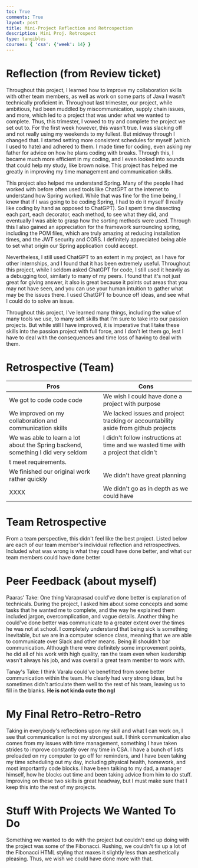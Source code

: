 ```yaml
---
toc: True
comments: True
layout: post
title: Mini-Project Reflection and Retrospection
description: Mini Proj. Retrospect
type: tangibles
courses: { 'csa': {'week': 14} }
---
```


# Reflection (from Review ticket)
Throughout this project, I learned how to improve my collaboration skills with other team members, as well as work on some parts of Java I wasn't technically proficient in. Throughout last trimester, our project, while ambitious, had been muddled by miscommunication, supply chain issues, and more, which led to a project that was under what we wanted to complete. Thus, this trimester, I vowed to try and complete the project we set out to. For the first week however, this wasn't true. I was slacking off and not really using my weekends to my fullest. But midway through I changed that. I started setting more consistent schedules for myself (which I used to hate) and adhered to them. I made time for coding, even asking my father for advice on how he plans coding with breaks. Through this, I became much more efficient in my coding, and I even looked into sounds that could help my study, like brown noise. This project has helped me greatly in improving my time management and communication skills.

This project also helped me understand Spring. Many of the people I had worked with before often used tools like ChatGPT or the internet to understand how Spring worked. While that was fine for the time being, I knew that if I was going to be coding Spring, I had to do it myself (I really like coding by hand as opposed to ChatGPT). So I spent time dissecting each part, each decorator, each method, to see what they did, and eventually I was able to grasp how the sorting methods were used. Through this I also gained an appreciation for the framework surrounding spring, including the POM files, which are truly amazing at reducing installation times, and the JWT security and CORS. I definitely appreciated being able to set what origin our Spring application could accept.

Nevertheless, I still used ChatGPT to an extent in my project, as I have for other internships, and I found that it has been extremely useful. Throughout this project, while I seldom asked ChatGPT for code, I still used it heavily as a debugging tool, similarly to many of my peers. I found that it's not just great for giving answer, it also is great because it points out areas that you may not have seen, and you can use your human intuition to gather what may be the issues there. I used ChatGPT to bounce off ideas, and see what I could do to solve an issue.

Throughout this project, I've learned many things, including the value of many tools we use, to many soft skills that I'm sure to take into our passion projects. But while still I have improved, it is imperative that I take these skills into the passion project with full force, and I don't let them go, lest I have to deal with the consequences and time loss of having to deal with them.

# Retrospective (Team)
| Pros | Cons |
| ---- | ---- |
| We got to code code code | We wish I could have done a project with purpose |
| We improved on my collaboration and communication skills | We lacked issues and project tracking or accountability aside from github projects | 
| We was able to learn a lot about the Spring backend, something I did very seldom | I didn't follow instructions at time and we wasted time with a project that didn't
t meet requirements. | 
| We finished our original work rather quickly | We didn't have great planning |  
| XXXX | We didn't go as in depth as we could have |


# Team Retrospective

From a team perspective, this didn't feel like the best project. Listed below are each of our team member's individual reflection and retrospectives. Included what was wrong is what they coudl have done better, and what our team members could have done better 

# Peer Feedback (about myself)

Paaras’ Take: One thing Varaprasad could’ve done better is explanation of technicals. During the project, I asked him about some concepts and some tasks that he wanted me to complete, and the way he explained them included jargon, overcomplication, and vague details. Another thing he could've done better was communicate to a greater extent over the times he was not at school. I completely understand that being sick is something inevitable, but we are in a computer science class, meaning that we are able to communicate over Slack and other means. Being ill shouldn't bar communication. Although there were definitely some improvement points, he did all of his work with high quality, ran the team even when leadership wasn't always his job, and was overall a great team member to work with.

Tanay's Take: I think Varalu could've benefitted from some better communication within the team. He clearly had very strong ideas, but he sometimes didn't articulate them well to the rest of his team, leaving us to fill in the blanks. **He is not kinda cute tho ngl**

# My Final Retro-Retro-Retro

Taking in everybody's reflections upon my skill and what I can work on, I see that communication is not my strongest suit. I think communication also comes from my issues with time management, something I have taken strides to improve constantly over my time in CSA. I have a bunch of lists preloaded on my computer to go off for reminders, and I have been taking my time scheduling out my day, including physical health, homework, and most importantly code blocks. I have been talking to my dad, a manager himself, how he blocks out time and been taking advice from him to do stuff. Improving on these two skills is great headway, but I must make sure that I keep this into the rest of my projects.


# Stuff With Projects We Wanted To Do
Something we wanted to do with the project but couldn't end up doing with the project was some of the Fibonacci. Rushing, we couldn't fix up a lot of the Fibonacci HTML styling that maxes it slightly less than aesthetically pleasing. Thus, we wish we could have done more with that.
